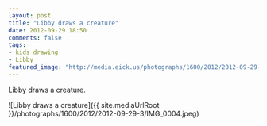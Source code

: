 ```yaml
---
layout: post
title: "Libby draws a creature"
date: 2012-09-29 18:50
comments: false
tags: 
- kids drawing
- Libby
featured_image: "http://media.eick.us/photographs/1600/2012/2012-09-29-3/IMG_0004.jpeg"
---
```

Libby draws a creature.

![Libby draws a creature]({{ site.mediaUrlRoot }}/photographs/1600/2012/2012-09-29-3/IMG_0004.jpeg)

